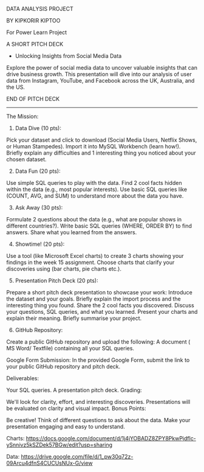DATA ANALYSIS PROJECT

BY KIPKORIR KIPTOO

For Power Learn Project

A SHORT PITCH DECK

- Unlocking Insights from Social Media Data

Explore the power of social media data to uncover valuable insights that can drive business growth. This presentation will dive into our analysis of user data from Instagram, YouTube, and Facebook across the UK, Australia, and the US.

END OF PITCH DECK

---

The Mission:

1. Data Dive (10 pts):

Pick your dataset and click to download (Social Media Users, Netflix Shows, or Human Stampedes).
Import it into MySQL Workbench (learn how!).
Briefly explain any difficulties and 1 interesting thing you noticed about your chosen dataset.

2. Data Fun (20 pts):

Use simple SQL queries to play with the data.
Find 2 cool facts hidden within the data (e.g., most popular interests).
Use basic SQL queries like (COUNT, AVG, and SUM) to understand more about the data you have.

3. Ask Away (30 pts):

Formulate 2 questions about the data (e.g., what are popular shows in different countries?).
Write basic SQL queries (WHERE, ORDER BY) to find answers.
Share what you learned from the answers.

4. Showtime! (20 pts):

Use a tool (like Microsoft Excel charts) to create 3 charts showing your findings in the week 15 assignment.
Choose charts that clarify your discoveries using (bar charts, pie charts etc.).

5. Presentation Pitch Deck (20 pts):

Prepare a short pitch deck presentation to showcase your work:
Introduce the dataset and your goals.
Briefly explain the import process and the interesting thing you found.
Share the 2 cool facts you discovered.
Discuss your questions, SQL queries, and what you learned.
Present your charts and explain their meaning.
Briefly summarise your project.

6. GitHub Repository:

Create a public GitHub repository and upload the following:
A document ( MS Word/ Textfile) containing all your SQL queries.

Google Form Submission: In the provided Google Form, submit the link to your public GitHub repository and pitch deck.

Deliverables:

Your SQL queries.
A presentation pitch deck.
Grading:

We'll look for clarity, effort, and interesting discoveries.
Presentations will be evaluated on clarity and visual impact.
Bonus Points:

Be creative! Think of different questions to ask about the data.
Make your presentation engaging and easy to understand.

Charts:
https://docs.google.com/document/d/1j4jYOBADZ8ZPY8PkwPjdflc-ySnnivz5kSZDek57BGw/edit?usp=sharing

Data:
https://drive.google.com/file/d/1_pw30q72z-09Arcu4dfnS4CUCUsNUx-G/view
